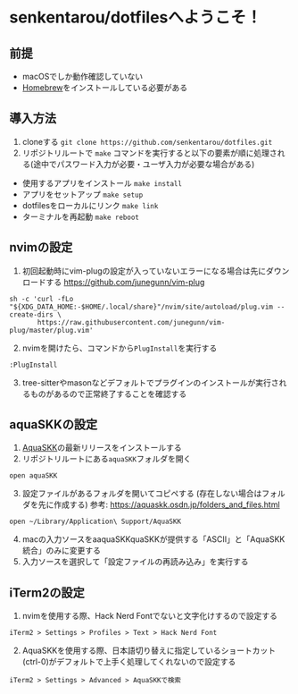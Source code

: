 # senkentarou/dotfilesへようこそ！

## 前提
- macOSでしか動作確認していない
- [Homebrew](https://brew.sh/index_ja)をインストールしている必要がある

## 導入方法
1. cloneする `git clone https://github.com/senkentarou/dotfiles.git`
2. リポジトリルートで `make` コマンドを実行すると以下の要素が順に処理される(途中でパスワード入力が必要・ユーザ入力が必要な場合がある)
  - 使用するアプリをインストール `make install`
  - アプリをセットアップ `make setup`
  - dotfilesをローカルにリンク `make link`
  - ターミナルを再起動 `make reboot`

## nvimの設定
1. 初回起動時にvim-plugの設定が入っていないエラーになる場合は先にダウンロードする
https://github.com/junegunn/vim-plug
```
sh -c 'curl -fLo "${XDG_DATA_HOME:-$HOME/.local/share}"/nvim/site/autoload/plug.vim --create-dirs \
       https://raw.githubusercontent.com/junegunn/vim-plug/master/plug.vim'
```
2. nvimを開けたら、コマンドから`PlugInstall`を実行する
```
:PlugInstall
```
3. tree-sitterやmasonなどデフォルトでプラグインのインストールが実行されるものがあるので正常終了することを確認する

## aquaSKKの設定
1. [AquaSKK](https://github.com/codefirst/aquaskk)の最新リリースをインストールする
2. リポジトリルートにある`aquaSKK`フォルダを開く
```
open aquaSKK
```
3. 設定ファイルがあるフォルダを開いてコピペする (存在しない場合はフォルダを先に作成する)
参考: https://aquaskk.osdn.jp/folders_and_files.html
```
open ~/Library/Application\ Support/AquaSKK
```
4. macの入力ソースをaaquaSKKquaSKKが提供する「ASCII」と「AquaSKK統合」のみに変更する
5. 入力ソースを選択して「設定ファイルの再読み込み」を実行する

## iTerm2の設定
1. nvimを使用する際、Hack Nerd Fontでないと文字化けするので設定する
```
iTerm2 > Settings > Profiles > Text > Hack Nerd Font
```
2. AquaSKKを使用する際、日本語切り替えに指定しているショートカット(ctrl-0)がデフォルトで上手く処理してくれないので設定する
```
iTerm2 > Settings > Advanced > AquaSKKで検索
```
